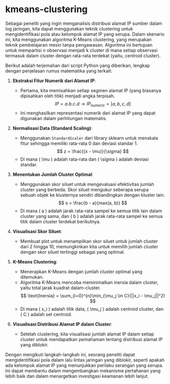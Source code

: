 # kmeans-clustering
Sebagai peneliti yang ingin menganalisis distribusi alamat IP sumber dalam log jaringan, kita dapat menggunakan teknik clustering untuk mengidentifikasi pola atau kelompok alamat IP yang serupa. Dalam skenario ini, kita menggunakan algoritma K-Means clustering, yang merupakan teknik pembelajaran mesin tanpa pengawasan. Algoritma ini bertujuan untuk mempartisi n observasi menjadi k cluster di mana setiap observasi termasuk dalam cluster dengan rata-rata terdekat (yaitu, centroid cluster).

Berikut adalah terjemahan dari script Python yang diberikan, lengkap dengan penjelasan rumus matematika yang terkait:

1. **Ekstraksi Fitur Numerik dari Alamat IP**:
   - Pertama, kita memisahkan setiap segmen alamat IP (yang biasanya dipisahkan oleh titik) menjadi angka terpisah.
   $$ IP = a.b.c.d \rightarrow IP_{numeric} = [a, b, c, d] $$
   - Ini menghasilkan representasi numerik dari alamat IP yang dapat digunakan dalam perhitungan matematis.

2. **Normalisasi Data (Standard Scaling)**:
   - Menggunakan `StandardScaler` dari library sklearn untuk menskala fitur sehingga memiliki rata-rata 0 dan deviasi standar 1.
   $$ z = \frac{(x - \mu)}{\sigma} $$
   - Di mana \( \mu \) adalah rata-rata dan \( \sigma \) adalah deviasi standar.

3. **Menentukan Jumlah Cluster Optimal**:
   - Menggunakan skor siluet untuk mengevaluasi efektivitas jumlah cluster yang berbeda. Skor siluet mengukur seberapa serupa sebuah objek ke klusternya sendiri dibandingkan dengan kluster lain.
   $$ s = \frac{b - a}{max(a, b)} $$
   - Di mana \( a \) adalah jarak rata-rata sampel ke semua titik lain dalam cluster yang sama, dan \( b \) adalah jarak rata-rata sampel ke semua titik dalam cluster terdekat berikutnya.

4. **Visualisasi Skor Siluet**:
   - Membuat plot untuk menampilkan skor siluet untuk jumlah cluster dari 2 hingga 10, memungkinkan kita untuk memilih jumlah cluster dengan skor siluet tertinggi sebagai yang optimal.

5. **K-Means Clustering**:
   - Menerapkan K-Means dengan jumlah cluster optimal yang ditemukan.
   - Algoritma K-Means mencoba meminimalkan inersia dalam cluster, yaitu total jarak kuadrat dalam-cluster.
   $$ \text{Inersia} = \sum_{i=0}^{n}\min_{\mu_j \in C}(||x_i - \mu_j||^2) $$
   - Di mana \( x_i \) adalah titik data, \( \mu_j \) adalah centroid cluster, dan \( C \) adalah set centroid.

6. **Visualisasi Distribusi Alamat IP dalam Cluster**:
   - Setelah clustering, kita visualisasi jumlah alamat IP dalam setiap cluster untuk mendapatkan pemahaman tentang distribusi alamat IP yang diblokir.

Dengan mengikuti langkah-langkah ini, seorang peneliti dapat mengidentifikasi pola dalam lalu lintas jaringan yang diblokir, seperti apakah ada kelompok alamat IP yang menunjukkan perilaku serangan yang serupa. Ini dapat membantu dalam mengembangkan mekanisme pertahanan yang lebih baik dan dalam menargetkan investigasi keamanan lebih lanjut.
